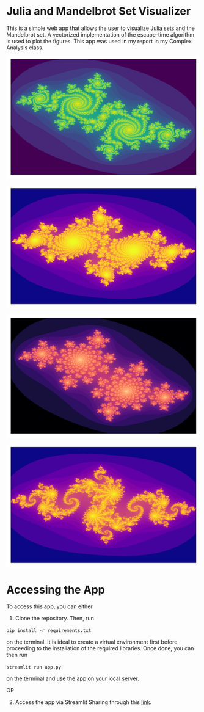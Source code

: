 # Julia and Mandelbrot Set Visualizer

This is a simple web app that allows the user to visualize Julia sets and the Mandelbrot set. A vectorized implementation of the escape-time algorithm is used to plot the figures. This app was used in my report in my Complex Analysis class.

<p align="center"><img src="sample_images/samp3.png" width="700"/></p>

<p align="center"><img src="sample_images/samp2.png" width="700"/></p>

<p align="center"><img src="sample_images/samp4.png" width="700"/></p>

<p align="center"><img src="sample_images/samp7.png" width="700"/></p>

Accessing the App
=================

To access this app, you can either

1. Clone the repository. Then, run 

`pip install -r requirements.txt`

on the terminal. It is ideal to create a virtual environment first before proceeding to the installation of the required libraries. Once done, you can then run

`streamlit run app.py`

on the terminal and use the app on your local server.

OR

2. Access the app via Streamlit Sharing through this [link](https://share.streamlit.io/arnelmalubay/julia-mandelbrot-visualizer/main/app.py).